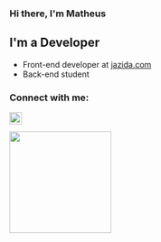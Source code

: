 ### Hi there, I'm Matheus  


## I'm a Developer

- Front-end developer at [jazida.com](https://jazida.com/)
- Back-end student


### Connect with me:

[<img align="left" alt="codeSTACKr | LinkedIn" width="22px" src="https://cdn.jsdelivr.net/npm/simple-icons@v3/icons/linkedin.svg" />][linkedin]

<br />
<br />

</details>

[linkedin]: https://linkedin.com/in/matheusvdl

<div>
  <a href="https://github.com/melosso">
  <img height="180em" src="https://github-readme-stats.vercel.app/api/top-langs/?username=matheusvdL&layout=compact&langs_count=7&theme=radical"/>
</div>

